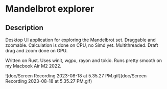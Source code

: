 # Mandelbrot explorer

## Description
Desktop UI application for exploring the Mandelbrot set. Draggable and zoomable.
Calculation is done on CPU, no Simd yet.
Multithreaded.
Draft drag and zoom done on GPU.

Written on Rust. Uses winit, wgpu, rayon and tokio.
Runs pretty smooth on my Macbook Air M2 2022.

![doc/Screen Recording 2023-08-18 at 5.35.27 PM.gif](doc/Screen Recording 2023-08-18 at 5.35.27 PM.gif)